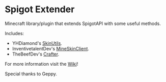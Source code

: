 # Spigot Extender

Minecraft library/plugin that extends SpigotAPI with some useful methods.

Includes:
- YHDiamond's [SkinUtils](https://github.com/YHDiamond/SkinUtils).
- InventivetalentDev's [MineSkinClient](https://github.com/InventivetalentDev/MineskinClient).
- TheBeefDev's [Crafter](https://github.com/TheBeefDev/Crafter).

For more information visit the [Wiki](https://github.com/VentureKraftDevs/SpigotExtender/wiki)!

Special thanks to Geppy.
